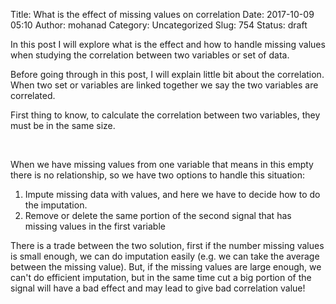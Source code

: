 Title: What is the effect of missing values on correlation
Date: 2017-10-09 05:10
Author: mohanad
Category: Uncategorized
Slug: 754
Status: draft

In this post I will explore what is the effect and how to handle missing values when studying the correlation between two variables or set of data.

Before going through in this post, I will explain little bit about the correlation. When two set or variables are linked together we say the two variables are correlated.

First thing to know, to calculate the correlation between two variables, they must be in the same size.

 

When we have missing values from one variable that means in this empty there is no relationship, so we have two options to handle this situation:

1.  Impute missing data with values, and here we have to decide how to do the imputation.
2.  Remove or delete the same portion of the second signal that has missing values in the first variable

There is a trade between the two solution, first if the number missing values is small enough, we can do imputation easily (e.g. we can take the average between the missing value). But, if the missing values are large enough, we can't do efficient imputation, but in the same time cut a big portion of the signal will have a bad effect and may lead to give bad correlation value!
